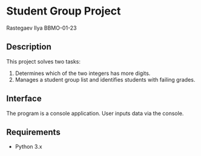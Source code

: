 # Student Group Project
Rastegaev Ilya BBMO-01-23

## Description
This project solves two tasks:
1. Determines which of the two integers has more digits.
2. Manages a student group list and identifies students with failing grades.

## Interface
The program is a console application. User inputs data via the console.

## Requirements
- Python 3.x

